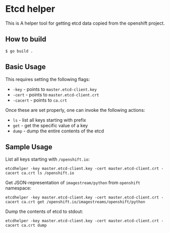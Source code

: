 # Etcd helper

This is A helper tool for getting etcd data copied from the openshift project.

## How to build

    $ go build .

## Basic Usage

This requires setting the following flags:

* `-key` - points to `master.etcd-client.key`
* `-cert` - points to `master.etcd-client.crt`
* `-cacert` - points to `ca.crt`

Once these are set properly, one can invoke the following actions:

* `ls` - list all keys starting with prefix
* `get` - get the specific value of a key
* `dump` - dump the entire contents of the etcd

## Sample Usage

List all keys starting with `/openshift.io`:

```
etcdhelper -key master.etcd-client.key -cert master.etcd-client.crt -cacert ca.crt ls /openshift.io
```

Get JSON-representation of `imagestream/python` from `openshift` namespace:

```
etcdhelper -key master.etcd-client.key -cert master.etcd-client.crt -cacert ca.crt get /openshift.io/imagestreams/openshift/python
```

Dump the contents of etcd to stdout:

```
etcdhelper -key master.etcd-client.key -cert master.etcd-client.crt -cacert ca.crt dump
```
